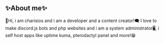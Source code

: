 ✨About me✨
---
🚀Hi, i am charisios and i am a developer and a content creator!🗨️ I love to make discord.js bots and php websites and i am a system administrator🖥️, i self host apps like uptime kuma, pterodactyl panel and more!😁
